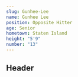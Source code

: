 ```yaml
---
slug: Gunhee-Lee
name: Gunhee Lee
position: Opposite Hitter
age: Senior
hometown: Staten Island
height: "5'9"
number: "13"
---
```


## Header
